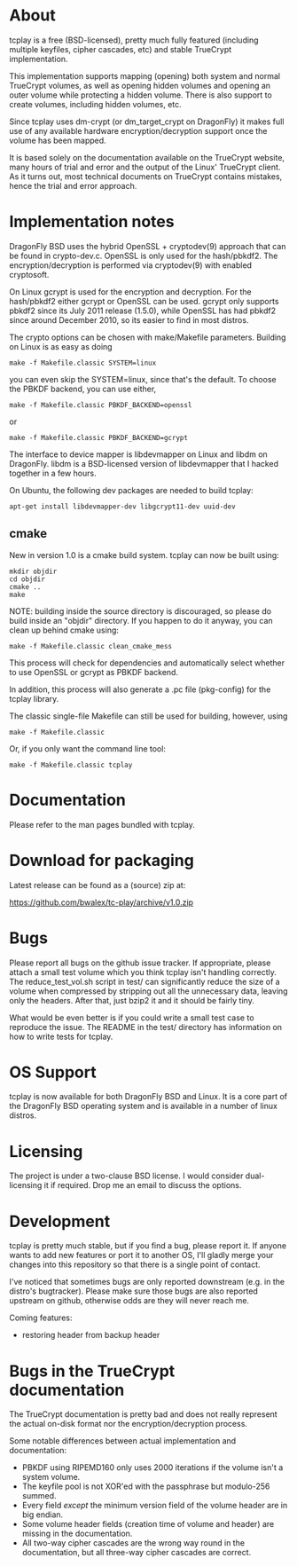 About
==========
tcplay is a free (BSD-licensed), pretty much fully featured (including multiple
keyfiles, cipher cascades, etc) and stable TrueCrypt implementation.

This implementation supports mapping (opening) both system and normal TrueCrypt
volumes, as well as opening hidden volumes and opening an outer volume while
protecting a hidden volume. There is also support to create volumes, including
hidden volumes, etc.

Since tcplay uses dm-crypt (or dm_target_crypt on DragonFly) it makes full use
of any available hardware encryption/decryption support once the volume has been
mapped.

It is based solely on the documentation available on the TrueCrypt website,
many hours of trial and error and the output of the Linux' TrueCrypt client.
As it turns out, most technical documents on TrueCrypt contains mistakes, hence
the trial and error approach.



Implementation notes
==========
DragonFly BSD uses the hybrid OpenSSL + cryptodev(9) approach that can be 
found in crypto-dev.c. OpenSSL is only used for the hash/pbkdf2. The
encryption/decryption is performed via cryptodev(9) with enabled cryptosoft.

On Linux gcrypt is used for the encryption and decryption. For the hash/pbkdf2
either gcrypt or OpenSSL can be used. gcrypt only supports pbkdf2 since its
July 2011 release (1.5.0), while OpenSSL has had pbkdf2 since around December
2010, so its easier to find in most distros.

The crypto options can be chosen with make/Makefile parameters. Building on Linux
is as easy as doing

    make -f Makefile.classic SYSTEM=linux

you can even skip the SYSTEM=linux, since that's the default. To choose the
PBKDF backend, you can use either,

    make -f Makefile.classic PBKDF_BACKEND=openssl

or

    make -f Makefile.classic PBKDF_BACKEND=gcrypt

The interface to device mapper is libdevmapper on Linux and libdm on DragonFly.
libdm is a BSD-licensed version of libdevmapper that I hacked together in a few
hours.

On Ubuntu, the following dev packages are needed to build tcplay:

    apt-get install libdevmapper-dev libgcrypt11-dev uuid-dev


cmake
----------
New in version 1.0 is a cmake build system. tcplay can now be built using:

    mkdir objdir
    cd objdir
    cmake ..
    make

NOTE: building inside the source directory is discouraged, so please do
build inside an "objdir" directory. If you happen to do it anyway, you can
clean up behind cmake using:

    make -f Makefile.classic clean_cmake_mess

This process will check for dependencies and automatically select whether to
use OpenSSL or gcrypt as PBKDF backend.

In addition, this process will also generate a .pc file (pkg-config) for the
tcplay library.

The classic single-file Makefile can still be used for building, however, using

    make -f Makefile.classic

Or, if you only want the command line tool:

    make -f Makefile.classic tcplay



Documentation
==========
Please refer to the man pages bundled with tcplay.



Download for packaging
==========
Latest release can be found as a (source) zip at:

https://github.com/bwalex/tc-play/archive/v1.0.zip



Bugs
==========
Please report all bugs on the github issue tracker. If appropriate, please
attach a small test volume which you think tcplay isn't handling correctly.
The reduce_test_vol.sh script in test/ can significantly reduce the size
of a volume when compressed by stripping out all the unnecessary data,
leaving only the headers. After that, just bzip2 it and it should be fairly
tiny.

What would be even better is if you could write a small test case to
reproduce the issue. The README in the test/ directory has information on
how to write tests for tcplay.



OS Support
==========
tcplay is now available for both DragonFly BSD and Linux. It is a core part of
the DragonFly BSD operating system and is available in a number of linux
distros.



Licensing
==========
The project is under a two-clause BSD license. I would consider dual-licensing
it if required. Drop me an email to discuss the options.



Development
==========
tcplay is pretty much stable, but if you find a bug, please report it.
If anyone wants to add new features or port it to another OS, I'll gladly merge
your changes into this repository so that there is a single point of contact.

I've noticed that sometimes bugs are only reported downstream (e.g. in the
distro's bugtracker). Please make sure those bugs are also reported upstream on
github, otherwise odds are they will never reach me.

Coming features:
 - restoring header from backup header



Bugs in the TrueCrypt documentation
==========
The TrueCrypt documentation is pretty bad and does not really represent the
actual on-disk format nor the encryption/decryption process.

Some notable differences between actual implementation and documentation:
 - PBKDF using RIPEMD160 only uses 2000 iterations if the volume isn't a system
   volume.
 - The keyfile pool is not XOR'ed with the passphrase but modulo-256 summed.
 - Every field *except* the minimum version field of the volume header are in
   big endian.
 - Some volume header fields (creation time of volume and header) are missing
   in the documentation.
 - All two-way cipher cascades are the wrong way round in the documentation,
   but all three-way cipher cascades are correct.

